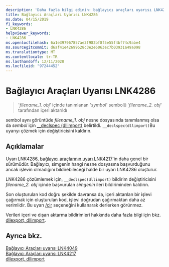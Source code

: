 ```yaml
---
description: 'Daha fazla bilgi edinin: bağlayıcı araçları uyarısı LNK4286'
title: Bağlayıcı Araçları Uyarısı LNK4286
ms.date: 04/15/2019
f1_keywords:
- LNK4286
helpviewer_keywords:
- LNK4286
ms.openlocfilehash: 6a1e397967857ae3f982bf8f5e55f4bf74c9abe4
ms.sourcegitcommit: d6af41e42699628c3e2e6063ec7b03931a49a098
ms.translationtype: MT
ms.contentlocale: tr-TR
ms.lasthandoff: 12/11/2020
ms.locfileid: "97244452"
---
```

# <a name="linker-tools-warning-lnk4286"></a>Bağlayıcı Araçları Uyarısı LNK4286

> '*filename_1. obj*' içinde tanımlanan '*symbol*' sembolü '*filename_2. obj*' tarafından içeri aktarıldı

sembol aynı görüntüde *filename_1. obj* nesne dosyasında tanımlanmış olsa da *sembol* için [__declspec (dllimport)](../../cpp/dllexport-dllimport.md) belirtildi. `__declspec(dllimport)`Bu uyarıyı çözmek için değiştiricisini kaldırın.

## <a name="remarks"></a>Açıklamalar

Uyarı LNK4286, [bağlayıcı araçlarının uyarı LNK4217](linker-tools-warning-lnk4217.md)'in daha genel bir sürümüdür. Bağlayıcı, simgenin hangi nesne dosyasına başvurduğunu ancak işlevin olmadığını bildirebileceği halde bir uyarı LNK4286 oluşturur.

LNK4286 çözümlemek için, `__declspec(dllimport)` bildirim değiştiricisini *filename_2. obj* içinde başvurulan *simgenin* ileri bildiriminden kaldırın.

Son oluşturulan kod doğru şekilde davransa da, içeri aktarılan bir işlevi çağırmak için oluşturulan kod, işlevi doğrudan çağırmaktan daha az verimlidir. Bu uyarı [/clr](../../build/reference/clr-common-language-runtime-compilation.md) seçeneğini kullanarak derlerken görünmez.

Verileri içeri ve dışarı aktarma bildirimleri hakkında daha fazla bilgi için bkz. [dllexport, dllimport](../../cpp/dllexport-dllimport.md).

## <a name="see-also"></a>Ayrıca bkz.

[Bağlayıcı Araçları uyarısı LNK4049](linker-tools-warning-lnk4049.md) \
[Bağlayıcı Araçları uyarısı LNK4217](linker-tools-warning-lnk4217.md) \
[dllexport, dllimport](../../cpp/dllexport-dllimport.md)
